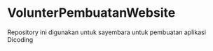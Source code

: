 # VolunterPembuatanWebsite
Repository ini digunakan untuk sayembara untuk pembuatan aplikasi Dicoding
